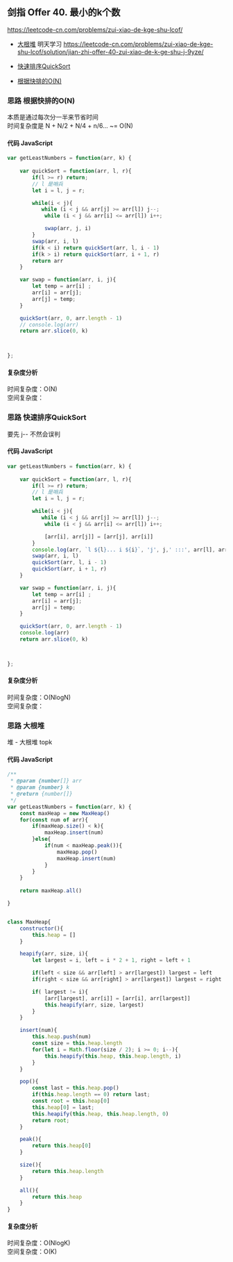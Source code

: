 ## 剑指 Offer 40. 最小的k个数
https://leetcode-cn.com/problems/zui-xiao-de-kge-shu-lcof/
- [大根堆](#思路-大根堆)
明天学习 https://leetcode-cn.com/problems/zui-xiao-de-kge-shu-lcof/solution/jian-zhi-offer-40-zui-xiao-de-k-ge-shu-j-9yze/

- [快速排序QuickSort](#思路-快速排序QuickSort)
- [根据快排的O(N)](#思路-根据快排的O(N))

### 思路 根据快排的O(N)
本质是通过每次分一半来节省时间  
时间复杂度是 N + N/2 + N/4 + n/6... ~= O(N)
#### 代码 JavaScript

```JavaScript
var getLeastNumbers = function(arr, k) {
    
    var quickSort = function(arr, l, r){
        if(l >= r) return;
        // l 是哨兵
        let i = l, j = r;

        while(i < j){
           while (i < j && arr[j] >= arr[l]) j--;
            while (i < j && arr[i] <= arr[l]) i++;

            swap(arr, j, i)
        }
        swap(arr, i, l)
        if(k < i) return quickSort(arr, l, i - 1)
        if(k > i) return quickSort(arr, i + 1, r)
        return arr
    }

    var swap = function(arr, i, j){
        let temp = arr[i] ;
        arr[i] = arr[j];
        arr[j] = temp;
    }

    quickSort(arr, 0, arr.length - 1)
    // console.log(arr)
    return arr.slice(0, k)



};

```

#### 复杂度分析
时间复杂度：O(N) </br>
空间复杂度：
### 思路 快速排序QuickSort
要先 j-- 不然会误判
#### 代码 JavaScript

```JavaScript
var getLeastNumbers = function(arr, k) {
    
    var quickSort = function(arr, l, r){
        if(l >= r) return;
        // l 是哨兵
        let i = l, j = r;

        while(i < j){
           while (i < j && arr[j] >= arr[l]) j--;
            while (i < j && arr[i] <= arr[l]) i++;

            [arr[i], arr[j]] = [arr[j], arr[i]]
        }
        console.log(arr, `l ${l}... i ${i}`, 'j', j,' :::', arr[l], arr[i])
        swap(arr, i, l)
        quickSort(arr, l, i - 1)
        quickSort(arr, i + 1, r)
    }

    var swap = function(arr, i, j){
        let temp = arr[i] ;
        arr[i] = arr[j];
        arr[j] = temp;
    }

    quickSort(arr, 0, arr.length - 1)
    console.log(arr)
    return arr.slice(0, k)



};

```

#### 复杂度分析
时间复杂度：O(NlogN) </br>
空间复杂度：


### 思路 大根堆
堆 - 大根堆 topk
#### 代码 JavaScript

```JavaScript
/**
 * @param {number[]} arr
 * @param {number} k
 * @return {number[]}
 */
var getLeastNumbers = function(arr, k) {
    const maxHeap = new MaxHeap()
    for(const num of arr){
        if(maxHeap.size() < k){
            maxHeap.insert(num)
        }else{
            if(num < maxHeap.peak()){
                maxHeap.pop()
                maxHeap.insert(num)
            }
        }
    }
    
    return maxHeap.all()

}


class MaxHeap{
    constructor(){
        this.heap = []
    }

    heapify(arr, size, i){
        let largest = i, left = i * 2 + 1, right = left + 1

        if(left < size && arr[left] > arr[largest]) largest = left
        if(right < size && arr[right] > arr[largest]) largest = right

        if( largest != i){
            [arr[largest], arr[i]] = [arr[i], arr[largest]]
            this.heapify(arr, size, largest)
        }
    }

    insert(num){
        this.heap.push(num)
        const size = this.heap.length
        for(let i = Math.floor(size / 2); i >= 0; i--){
            this.heapify(this.heap, this.heap.length, i)
        }
    }

    pop(){
        const last = this.heap.pop()
        if(this.heap.length == 0) return last;
        const root = this.heap[0]
        this.heap[0] = last;
        this.heapify(this.heap, this.heap.length, 0)
        return root;
    }

    peak(){
        return this.heap[0]
    }

    size(){
        return this.heap.length
    }

    all(){
        return this.heap
    }
}

```

#### 复杂度分析

时间复杂度：O(NlogK) </br>
空间复杂度：O(K)
